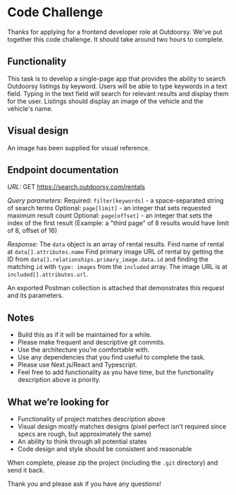 # Code Challenge

Thanks for applying for a frontend developer role at Outdoorsy. We've put together this code challenge. It should take around two hours to complete.

## Functionality
This task is to develop a single-page app that provides the ability to search Outdoorsy listings by keyword. Users will be able to type keywords in a text field. Typing in the text field will search for relevant results and display them for the user. Listings should display an image of the vehicle and the vehicle's name.

## Visual design
An image has been supplied for visual reference.

## Endpoint documentation

*URL:*
GET https://search.outdoorsy.com/rentals

*Query parameters:*
Required: `filter[keywords]` - a space-separated string of search terms
Optional: `page[limit]` - an integer that sets requested maximum result count
Optional: `page[offset]` - an integer that sets the index of the first result
(Example: a "third page" of 8 results would have limit of 8, offset of 16)

*Response:*
The `data` object is an array of rental results.
Find name of rental at `data[].attributes.name`
Find primary image URL of rental by getting the ID from `data[].relationships.primary_image.data.id` and finding the matching `id` with `type: images` from the `included` array. The image URL is at `included[].attributes.url`.

An exported Postman collection is attached that demonstrates this request and its parameters.

## Notes
- Build this as if it will be maintained for a while.
- Please make frequent and descriptive git commits.
- Use the architecture you’re comfortable with.
- Use any dependencies that you find useful to complete the task.
- Please use Next.js/React and Typescript.
- Feel free to add functionality as you have time, but the functionality description above is priority.

## What we’re looking for
- Functionality of project matches description above
- Visual design mostly matches designs (pixel perfect isn’t required since specs are rough, but approximately the same)
- An ability to think through all potential states
- Code design and style should be consistent and reasonable

When complete, please zip the project (including the `.git` directory) and send it back.

Thank you and please ask if you have any questions!
